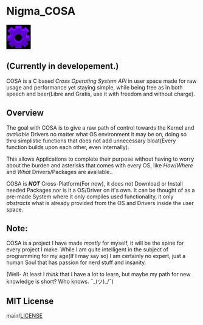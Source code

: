 # Nigma_COSA
![COSA_LOGO](cosa_icon.png)

## (Currently in developement.)
COSA is a C based *Cross Operating System API* in user space made for raw usage and performance yet staying simple, while being free as in both speech and beer(Libre and Gratis, use it with freedom and without charge).

## Overview
The goal with COSA is to give a raw path of control towards the Kernel and *available* Drivers no matter what OS environment it may be on, doing so thru simplistic functions that does not add unnecessary bloat(Every function builds upon each other, even internally).

This allows Applications to complete their purpose without having to worry about the burden and asterisks that comes with every OS, like *How*/*Where* and *What* Drivers/Packages are available..

COSA is ***NOT*** Cross-Platform(For now), it does not Download or Install needed Packages nor is it a OS/Driver on it's own. It can be thought of as a pre-made System where it only compiles used functionality, it only *abstracts* what is already provided from the OS and Drivers inside the user space.

## Note:
COSA is a project I have made *mostly* for myself, it will be the spine for every project I make.
While I am quite intelligent in the subject of programming for my age(If I may say so) I am certainly no expert, just a human Soul that has passion for nerd stuff and insanity. 

(Well- At least I *think* that I have a lot to learn, but maybe my path for new knowledge is short? Who knows. ¯\_(ツ)_/¯)

## MIT License
main/[LICENSE](https://github.com/D-863/Nigma_COSA/blob/main/LICENSE)
